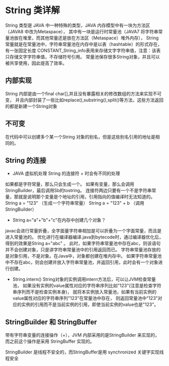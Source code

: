 # String 类详解

String 类型是 JAVA 中一种特殊的类型，JAVA 内存模型中有一块为方法区（JAVA8 中改为Metaspace），
其中有一块是运行时常量池（JAVA7 将字符串常量池放在堆里，而其他常量还是放在方法区（Metaspace）堆外内存），
String 常量就是在常量池中，字符串常量池在内存中是以表（hashtable）的形式存在，有一张固定长度 
CONSTANT_String_info表用来存储文字字符串值，注意：该表只存储文字字符串值，不存储符号引用。
常量池保存很多String对象，并且可以被共享使用，因此提高了效率。

## 内部实现
String 内部是由一个final char[],并且没有暴露相关的修改数组的方法来实现不可变，
并且内部封装了一些比如replace(),substring(),split()等方法，这些方法返回的都是新建一个String对象
## 不可变

在代码中可以创建多个某一个String 对象的别名，但是这些别名引用的地址是相同的。

## String 的连接

- JAVA 虚拟机处理 String 的连接符 + 时会有不同的处理

如果都是字符常量，那么只会生成一个。
如果有变量，那么会调用StringBuilder，最后调用Sb的tostring。
连接符两边只要有一个不是字符串常量，那就是说明那个变量是个地址的引用，引用指向的值编译时无法知道的。
String a = "123" （生成一个字符串常量）
String a = "123" + b （调用StringBuilder）

- String a="a"+"b"+"c"在内存中创建几个对象？

javac会进行常量折叠，全字面量字符串相加是可以折叠为一个字面常量，而且是进入常量池的。
优化进行在编译器编译.java到bytecode时，通过编译器优化后，得到的效果是String a="abc" 。
此时，如果字符串常量池中存在abc，则该语句并不会创建对象，只是讲字符串常量池中的引用返回而已。
字符串常量池存放的是对象引用，不是对象。在Java中，对象都创建在堆内存中。
如果字符串常量池中不存在abc，则会创建并放入字符串常量池，并返回引用，此时会有一个对象进行创建。

- String.intern()
  String对象的实例调用intern方法后，可以让JVM检查常量池，
  如果没有实例的value属性对应的字符串序列比如"123"(注意是检查字符串序列而不是检查实例本身)，
  就将本实例放入常量池，如果有当前实例的value属性对应的字符串序列"123"在常量池中存在，
  则返回常量池中"123"对应的实例的引用而不是当前实例的引用，即使当前实例的value也是"123"。
 
## StringBuilder 和 StringBuffer

带有字符串变量的连接操作（+），JVM 内部采用的是StringBuilder 来实现的，
而之前这个操作是采用 StringBuffer 实现的。

StringBuilder 是线程不安全的，而StringBuffer是用 synchronized 关键字实现线程安全